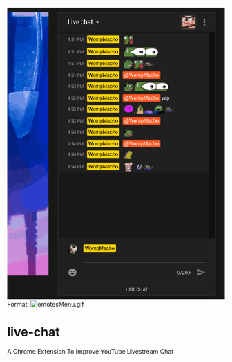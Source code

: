 ![GitHub Logo](src/assets/gif/emotesMenu.gif)
Format: ![emotesMenu.gif](url)


# live-chat
A Chrome Extension To Improve YouTube Livestream Chat
